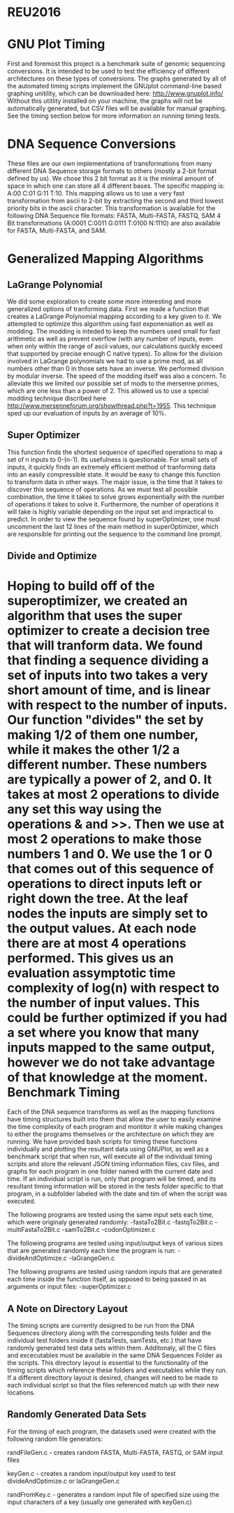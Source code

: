 # REU2016

GNU Plot Timing
===============
First and foremost this project is a benchmark suite of genomic sequencing conversions. It is intended to be used to test the efficiency of different architectures on these types of conversions. The graphs generated by all of the automated timing scripts implement the GNUplot command-line based graphing unitility, which can be downloaded here: http://www.gnuplot.info/
Without this utitlity installed on your machine, the graphs will not be automatically generated, but CSV files will be available for manual graphing. See the timing section below for more information on running timing tests. 

DNA Sequence Conversions
========================
These files are our own implementations of transformations from many different DNA Sequence storage formats to others (mostly a 2-bit format defined by us). We chose this 2 bit format as it is the minimal amount of space in which one can store all 4 different bases. The specific mapping is: A:00 C:01 G:11 T:10. This mapping allows us to use a very fast transformation from ascii to 2-bit by extracting the second and third lowest priority bits in the ascii character. 
This transformation is available for the following DNA Sequence file formats: FASTA, Multi-FASTA, FASTQ, SAM
4 Bit transformations (A:0001	C:0011 G:0111 T:0100 N:1110) are also available for FASTA, Multi-FASTA, and SAM.

Generalized Mapping Algorithms
==============================
LaGrange Polynomial
-------------------
We did some exploration to create some more interesting and more generalized options of tranforming data. First we made a function that creates a LaGrange Polynomial mapping according to a key given to it. We attempted to optimize this algorithm using fast exponeniation as well as modding. The modding is inteded to keep the numbers used small for fast arithmetic as well as prevent overflow (with any number of inputs, even when only within the range of ascii values, our calculations quickly exceed that supported by precise enough C native types). To allow for the division involved in LaGrange polynomials we had to use a prime mod, as all numbers other than 0 in those sets have an inverse. We performed division by modular inverse. The speed of the modding itself was also a concern. To alleviate this we limited our possible set of mods to the mersenne primes, which are one less than a power of 2. This allowed us to use a special modding technique discribed here http://www.mersenneforum.org/showthread.php?t=1955. This technique sped up our evaluation of inputs by an average of 10%.

Super Optimizer
---------------
This function finds the shortest sequence of specified operations to map a set of n inputs to 0-(n-1). Its usefulness is questionable. For small sets of inputs, it quickly finds an extremely efficient method of tranforming data into an easily compressible state. It would be easy to change this function to transform data in other ways. The major issue, is the time that it takes to discover this sequence of operations. As we must test all possible combination, the time it takes to solve grows exponentially with the number of operations it takes to solve it. Furthermore, the number of operations it will take is highly variable depending on the input set and impractical to predict. In order to view the sequence found by superOptimizer, one must uncomment the last 12 lines of the main method in superOptimizer, which are responsible for printing out the sequence to the command line prompt. 

Divide and Optimize
-------------------
Hoping to build off of the superoptimizer, we created an algorithm that uses the super optimizer to create a decision tree that will tranform data. We found that finding a sequence dividing a set of inputs into two takes a very short amount of time, and is linear with respect to the number of inputs. Our function "divides" the set by making 1/2 of them one number, while it makes the other 1/2 a different number. These numbers are typically a power of 2, and 0. It takes at most 2 operations to divide any set this way using the operations & and >>. Then we use at most 2 operations to make those numbers 1 and 0. We use the 1 or 0 that comes out of this sequence of operations to direct inputs left or right down the tree. At the leaf nodes the inputs are simply set to the output values. At each node there are at most 4 operations performed. This gives us an evaluation assymptotic time complexity of log(n) with respect to the number of input values. This could be further optimized if you had a set where you know that many inputs mapped to the same output, however we do not take advantage of that knowledge at the moment.
Benchmark Timing
=================
Each of the DNA sequence transforms as well as the mapping functions have timing structures built into them that allow the user to easily examine the time complexity of each program and montitor it while making changes to either the programs themselves or the architecture on which they are running. We have provided bash scripts for timing these functions individually and plotting the resultant data using GNUPlot, as well as a benchmark script that when run, will execute all of the individual timing scripts and store the relevant JSON timing information files, csv files, and graphs for each program in one folder named with the current date and time. If an individual script is run, only that program will be timed, and its resultant timing information will be stored in the tests folder specific to that program, in a subfolder labeled with the date and tim of when the script was executed. 

The following programs are tested using the same input sets each time, which were originaly generated randomly:
-fastaTo2Bit.c
-fastqTo2Bit.c
-multiFastaTo2Bit.c
-samTo2Bit.c
-codonOptimizer.c 

The following programs are tested using input/output keys of various sizes that are generated randomly each time the program is run:
-divideAndOptimize.c
-laGrangeGen.c

The following programs are tested using random inputs that are generated each time inside the function itself, as opposed to being passed in as arguments or input files: 
-superOptimizer.c 

A Note on Directory Layout
--------------------------
The timing scripts are currently designed to be run from the DNA Sequences directory along with the corresponding tests folder and the individual test folders inside it (fastaTests, samTests, etc.) that have randomly generated test data sets within them. Additonaly, all the C files and excecutables must be available in the same DNA Sequences Folder as the scripts. 
This directory layout is essential to the functionality of the timing scripts which reference these folders and executables while they run. If a different directtory layout is desired, changes will need to be made to each individual script so that the files referenced match up with their new locations. 

Randomly Generated Data Sets
----------------------------
For the timing of each program, the datasets used were created with the following random file generators: 

randFileGen.c - creates random FASTA, Multi-FASTA, FASTQ, or SAM input files 

keyGen.c - creates a random input/output key used to test divideAndOptimize.c or laGrangeGen.c

randFromKey.c - generates a random input file of specified size using the input characters of a key (usually one generated with keyGen.c)

